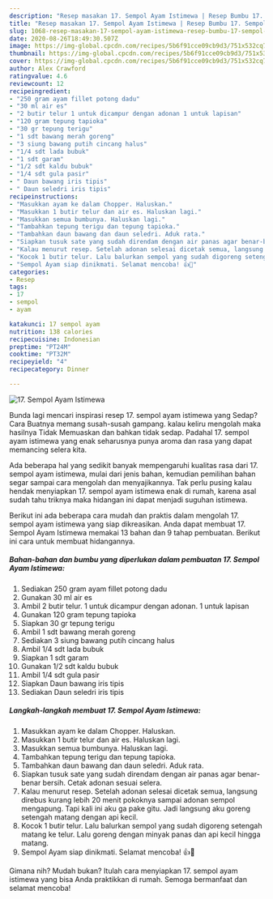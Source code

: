 ```yaml
---
description: "Resep masakan 17. Sempol Ayam Istimewa | Resep Bumbu 17. Sempol Ayam Istimewa Yang Enak Dan Mudah"
title: "Resep masakan 17. Sempol Ayam Istimewa | Resep Bumbu 17. Sempol Ayam Istimewa Yang Enak Dan Mudah"
slug: 1068-resep-masakan-17-sempol-ayam-istimewa-resep-bumbu-17-sempol-ayam-istimewa-yang-enak-dan-mudah
date: 2020-08-26T18:49:30.507Z
image: https://img-global.cpcdn.com/recipes/5b6f91cce09cb9d3/751x532cq70/17-sempol-ayam-istimewa-foto-resep-utama.jpg
thumbnail: https://img-global.cpcdn.com/recipes/5b6f91cce09cb9d3/751x532cq70/17-sempol-ayam-istimewa-foto-resep-utama.jpg
cover: https://img-global.cpcdn.com/recipes/5b6f91cce09cb9d3/751x532cq70/17-sempol-ayam-istimewa-foto-resep-utama.jpg
author: Alex Crawford
ratingvalue: 4.6
reviewcount: 12
recipeingredient:
- "250 gram ayam fillet potong dadu"
- "30 ml air es"
- "2 butir telur 1 untuk dicampur dengan adonan 1 untuk lapisan"
- "120 gram tepung tapioka"
- "30 gr tepung terigu"
- "1 sdt bawang merah goreng"
- "3 siung bawang putih cincang halus"
- "1/4 sdt lada bubuk"
- "1 sdt garam"
- "1/2 sdt kaldu bubuk"
- "1/4 sdt gula pasir"
- " Daun bawang iris tipis"
- " Daun seledri iris tipis"
recipeinstructions:
- "Masukkan ayam ke dalam Chopper. Haluskan."
- "Masukkan 1 butir telur dan air es. Haluskan lagi."
- "Masukkan semua bumbunya. Haluskan lagi."
- "Tambahkan tepung terigu dan tepung tapioka."
- "Tambahkan daun bawang dan daun seledri. Aduk rata."
- "Siapkan tusuk sate yang sudah direndam dengan air panas agar benar-benar bersih. Cetak adonan sesuai selera."
- "Kalau menurut resep. Setelah adonan selesai dicetak semua, langsung direbus kurang lebih 20 menit pokoknya sampai adonan sempol mengapung. Tapi kali ini aku ga pake gitu. Jadi langsung aku goreng setengah matang dengan api kecil."
- "Kocok 1 butir telur. Lalu balurkan sempol yang sudah digoreng setengah matang ke telur. Lalu goreng dengan minyak panas dan api kecil hingga matang."
- "Sempol Ayam siap dinikmati. Selamat mencoba! 👍🤗"
categories:
- Resep
tags:
- 17
- sempol
- ayam

katakunci: 17 sempol ayam 
nutrition: 138 calories
recipecuisine: Indonesian
preptime: "PT24M"
cooktime: "PT32M"
recipeyield: "4"
recipecategory: Dinner

---
```



![17. Sempol Ayam Istimewa](https://img-global.cpcdn.com/recipes/5b6f91cce09cb9d3/751x532cq70/17-sempol-ayam-istimewa-foto-resep-utama.jpg)

Bunda lagi mencari inspirasi resep 17. sempol ayam istimewa yang Sedap? Cara Buatnya memang susah-susah gampang. kalau keliru mengolah maka hasilnya Tidak Memuaskan dan bahkan tidak sedap. Padahal 17. sempol ayam istimewa yang enak seharusnya punya aroma dan rasa yang dapat memancing selera kita.



Ada beberapa hal yang sedikit banyak mempengaruhi kualitas rasa dari 17. sempol ayam istimewa, mulai dari jenis bahan, kemudian pemilihan bahan segar sampai cara mengolah dan menyajikannya. Tak perlu pusing kalau hendak menyiapkan 17. sempol ayam istimewa enak di rumah, karena asal sudah tahu triknya maka hidangan ini dapat menjadi suguhan istimewa.


Berikut ini ada beberapa cara mudah dan praktis dalam mengolah 17. sempol ayam istimewa yang siap dikreasikan. Anda dapat membuat 17. Sempol Ayam Istimewa memakai 13 bahan dan 9 tahap pembuatan. Berikut ini cara untuk membuat hidangannya.

<!--inarticleads1-->

##### Bahan-bahan dan bumbu yang diperlukan dalam pembuatan 17. Sempol Ayam Istimewa:

1. Sediakan 250 gram ayam fillet potong dadu
1. Gunakan 30 ml air es
1. Ambil 2 butir telur. 1 untuk dicampur dengan adonan. 1 untuk lapisan
1. Gunakan 120 gram tepung tapioka
1. Siapkan 30 gr tepung terigu
1. Ambil 1 sdt bawang merah goreng
1. Sediakan 3 siung bawang putih cincang halus
1. Ambil 1/4 sdt lada bubuk
1. Siapkan 1 sdt garam
1. Gunakan 1/2 sdt kaldu bubuk
1. Ambil 1/4 sdt gula pasir
1. Siapkan  Daun bawang iris tipis
1. Sediakan  Daun seledri iris tipis




<!--inarticleads2-->

##### Langkah-langkah membuat 17. Sempol Ayam Istimewa:

1. Masukkan ayam ke dalam Chopper. Haluskan.
1. Masukkan 1 butir telur dan air es. Haluskan lagi.
1. Masukkan semua bumbunya. Haluskan lagi.
1. Tambahkan tepung terigu dan tepung tapioka.
1. Tambahkan daun bawang dan daun seledri. Aduk rata.
1. Siapkan tusuk sate yang sudah direndam dengan air panas agar benar-benar bersih. Cetak adonan sesuai selera.
1. Kalau menurut resep. Setelah adonan selesai dicetak semua, langsung direbus kurang lebih 20 menit pokoknya sampai adonan sempol mengapung. Tapi kali ini aku ga pake gitu. Jadi langsung aku goreng setengah matang dengan api kecil.
1. Kocok 1 butir telur. Lalu balurkan sempol yang sudah digoreng setengah matang ke telur. Lalu goreng dengan minyak panas dan api kecil hingga matang.
1. Sempol Ayam siap dinikmati. Selamat mencoba! 👍🤗




Gimana nih? Mudah bukan? Itulah cara menyiapkan 17. sempol ayam istimewa yang bisa Anda praktikkan di rumah. Semoga bermanfaat dan selamat mencoba!
